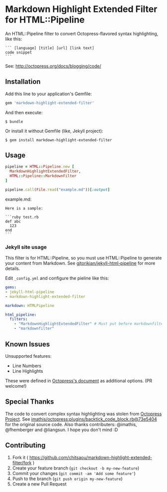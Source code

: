 # Markdown Highlight Extended Filter for HTML::Pipeline

An HTML::Pipeline filter to convert Octopress-flavored syntax highlighting, like this:

    ``` [language] [title] [url] [link text]
    code snippet
    ```

See: http://octopress.org/docs/blogging/code/

## Installation

Add this line to your application's Gemfile:

```ruby
gem 'markdown-highlight-extended-filter'
```

And then execute:

    $ bundle

Or install it without Gemfile (like, Jekyll project):

    $ gem install markdown-highlight-extended-filter

## Usage

```ruby
pipeline = HTML::Pipeline.new [
  MarkdownHighlightExtendedFilter,
  HTML::Pipeline::MarkdownFilter
]

pipeline.call(File.read("example.md"))[:output]
```

example.md:

    Here is a sample:

    ```ruby test.rb
    def abc
      123
    end
    ```

### Jekyll site usage

This filter is for HTML::Pipeline, so you must use HTML::Pipeline to
generate your content from Markdown. See [gjtorikian/jekyll-html-pipeline](https://github.com/gjtorikian/jekyll-html-pipeline) for more details.

Edit `_config.yml` and configure the pieline like this:

```yml
gems:
- jekyll-html-pipeline
- markdown-highlight-extended-filter

markdown: HTMLPipeline

html_pipeline:
  filters:
    - "MarkdownHighlightExtendedFilter" # Must put before markdownfilter
    - "markdownfilter"
```

## Known Issues

Unsupported features:

* Line Numbers
* Line Highlights

These were defined in [Octopress's document](http://octopress.org/docs/blogging/code/) as additional options. (PR welcome!)

## Special Thanks

The code to convert complex syntax highlighting was stolen from [Octopress Project](https://github.com/imathis/octopress/).
See [imathis/octopress:plugins/backtick_code_block.rb@73e5404](https://github.com/imathis/octopress/blob/73e540409ceb8bc18048b6a96a4b815fc303ea28/plugins/backtick_code_block.rb) for the original source code. Also thanks contributers: @imathis, @fhemberger and @liangsun. I hope you don't mind :D

## Contributing

1. Fork it ( https://github.com/chitsaou/markdown-highlight-extended-filter/fork )
2. Create your feature branch (`git checkout -b my-new-feature`)
3. Commit your changes (`git commit -am 'Add some feature'`)
4. Push to the branch (`git push origin my-new-feature`)
5. Create a new Pull Request
